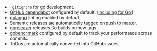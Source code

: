 
- `.gitignore` for go development.
- [GitHub dependabot](https://github.com/features/security) configured by default. ([including for Go!](https://github.com/ironPeakServices/iron-go-project/tree/master/.github/go))
- [golangci](https://github.com/golangci/golangci-lint) linting enabled by default.
- Semantic releases are automatically tagged on push to master.
- [goreleaser](https://github.com/goreleaser/goreleaser/) releases Go builds on new tags.
- [gobenchmark](https://github.com/cornelk/go-benchmark) configured by default to track your performance across commits.
- ToDos are automatically converted into GitHub issues.
